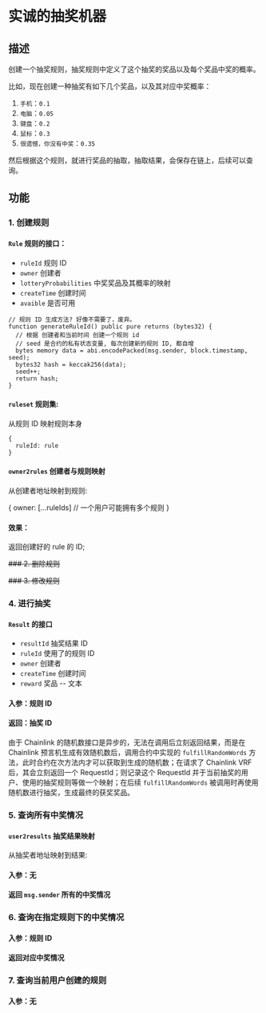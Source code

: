 # 实诚的抽奖机器

## 描述

创建一个抽奖规则，抽奖规则中定义了这个抽奖的奖品以及每个奖品中奖的概率。

比如，现在创建一种抽奖有如下几个奖品，以及其对应中奖概率：

1. `手机`：`0.1`
2. `电脑`：`0.05`
3. `键盘`：`0.2`
4. `鼠标`：`0.3`
5. `很遗憾，你没有中奖`：`0.35`

然后根据这个规则，就进行奖品的抽取，抽取结果，会保存在链上，后续可以查询。

## 功能

### 1. 创建规则

#### `Rule` 规则的接口：

- `ruleId` 规则 ID
- `owner` 创建者
- `lotteryProbabilities` 中奖奖品及其概率的映射
- `createTime` 创建时间
- `avaible` 是否可用

```solidity
// 规则 ID 生成方法? 好像不需要了，废弃。
function generateRuleId() public pure returns (bytes32) {
  // 根据 创建者和当前时间 创建一个规则 id
  // seed 是合约的私有状态变量, 每次创建新的规则 ID, 都自增
  bytes memory data = abi.encodePacked(msg.sender, block.timestamp, seed);
  bytes32 hash = keccak256(data);
  seed++;
  return hash;
} 

```

#### `ruleset` 规则集:

从规则 ID 映射规则本身

```
{
  ruleId: rule
}
```

#### `owner2rules` 创建者与规则映射

从创建者地址映射到规则:

{
  owner: [...ruleIds] // 一个用户可能拥有多个规则
}

#### 效果：

返回创建好的 rule 的 ID;


~~### 2. 删除规则~~

~~### 3. 修改规则~~

### 4. 进行抽奖

#### `Result` 的接口 

- `resultId` 抽奖结果 ID
- `ruleId` 使用了的规则 ID
- `owner` 创建者
- `createTime` 创建时间
- `reward` 奖品 -- 文本

#### 入参：规则 ID

#### 返回：抽奖 ID

由于 Chainlink 的随机数接口是异步的，无法在调用后立刻返回结果，而是在 Chainlink 预言机生成有效随机数后，调用合约中实现的 `fulfillRandomWords` 方法，此时合约在次方法内才可以获取到生成的随机数；在请求了 Chainlink VRF 后，其会立刻返回一个 RequestId；则记录这个 RequestId 并于当前抽奖的用户、使用的抽奖规则等做一个映射；在后续 `fulfillRandomWords` 被调用时再使用随机数进行抽奖，生成最终的获奖奖品。

### 5. 查询所有中奖情况

#### `user2results` 抽奖结果映射

从抽奖者地址映射到结果:

#### 入参：无

#### 返回 `msg.sender` 所有的中奖情况

### 6. 查询在指定规则下的中奖情况

#### 入参：规则 ID

#### 返回对应中奖情况

### 7. 查询当前用户创建的规则

#### 入参：无